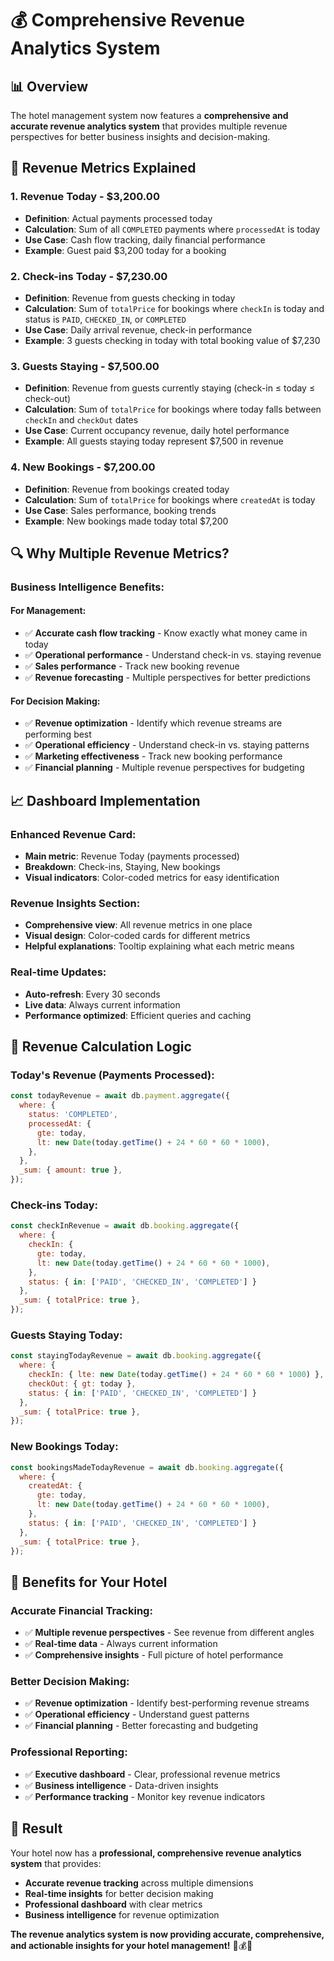 # 💰 Comprehensive Revenue Analytics System

## 📊 Overview

The hotel management system now features a **comprehensive and accurate revenue analytics system** that provides multiple revenue perspectives for better business insights and decision-making.

## 🎯 Revenue Metrics Explained

### **1. Revenue Today - $3,200.00**
- **Definition**: Actual payments processed today
- **Calculation**: Sum of all `COMPLETED` payments where `processedAt` is today
- **Use Case**: Cash flow tracking, daily financial performance
- **Example**: Guest paid $3,200 today for a booking

### **2. Check-ins Today - $7,230.00**
- **Definition**: Revenue from guests checking in today
- **Calculation**: Sum of `totalPrice` for bookings where `checkIn` is today and status is `PAID`, `CHECKED_IN`, or `COMPLETED`
- **Use Case**: Daily arrival revenue, check-in performance
- **Example**: 3 guests checking in today with total booking value of $7,230

### **3. Guests Staying - $7,500.00**
- **Definition**: Revenue from guests currently staying (check-in ≤ today ≤ check-out)
- **Calculation**: Sum of `totalPrice` for bookings where today falls between `checkIn` and `checkOut` dates
- **Use Case**: Current occupancy revenue, daily hotel performance
- **Example**: All guests staying today represent $7,500 in revenue

### **4. New Bookings - $7,200.00**
- **Definition**: Revenue from bookings created today
- **Calculation**: Sum of `totalPrice` for bookings where `createdAt` is today
- **Use Case**: Sales performance, booking trends
- **Example**: New bookings made today total $7,200

## 🔍 Why Multiple Revenue Metrics?

### **Business Intelligence Benefits:**

#### **For Management:**
- ✅ **Accurate cash flow tracking** - Know exactly what money came in today
- ✅ **Operational performance** - Understand check-in vs. staying revenue
- ✅ **Sales performance** - Track new booking revenue
- ✅ **Revenue forecasting** - Multiple perspectives for better predictions

#### **For Decision Making:**
- ✅ **Revenue optimization** - Identify which revenue streams are performing best
- ✅ **Operational efficiency** - Understand check-in vs. staying patterns
- ✅ **Marketing effectiveness** - Track new booking performance
- ✅ **Financial planning** - Multiple revenue perspectives for budgeting

## 📈 Dashboard Implementation

### **Enhanced Revenue Card:**
- **Main metric**: Revenue Today (payments processed)
- **Breakdown**: Check-ins, Staying, New bookings
- **Visual indicators**: Color-coded metrics for easy identification

### **Revenue Insights Section:**
- **Comprehensive view**: All revenue metrics in one place
- **Visual design**: Color-coded cards for different metrics
- **Helpful explanations**: Tooltip explaining what each metric means

### **Real-time Updates:**
- **Auto-refresh**: Every 30 seconds
- **Live data**: Always current information
- **Performance optimized**: Efficient queries and caching

## 🎯 Revenue Calculation Logic

### **Today's Revenue (Payments Processed):**
```javascript
const todayRevenue = await db.payment.aggregate({
  where: {
    status: 'COMPLETED',
    processedAt: {
      gte: today,
      lt: new Date(today.getTime() + 24 * 60 * 60 * 1000),
    },
  },
  _sum: { amount: true },
});
```

### **Check-ins Today:**
```javascript
const checkInRevenue = await db.booking.aggregate({
  where: {
    checkIn: {
      gte: today,
      lt: new Date(today.getTime() + 24 * 60 * 60 * 1000),
    },
    status: { in: ['PAID', 'CHECKED_IN', 'COMPLETED'] }
  },
  _sum: { totalPrice: true },
});
```

### **Guests Staying Today:**
```javascript
const stayingTodayRevenue = await db.booking.aggregate({
  where: {
    checkIn: { lte: new Date(today.getTime() + 24 * 60 * 60 * 1000) },
    checkOut: { gt: today },
    status: { in: ['PAID', 'CHECKED_IN', 'COMPLETED'] }
  },
  _sum: { totalPrice: true },
});
```

### **New Bookings Today:**
```javascript
const bookingsMadeTodayRevenue = await db.booking.aggregate({
  where: {
    createdAt: {
      gte: today,
      lt: new Date(today.getTime() + 24 * 60 * 60 * 1000),
    },
    status: { in: ['PAID', 'CHECKED_IN', 'COMPLETED'] }
  },
  _sum: { totalPrice: true },
});
```

## 🚀 Benefits for Your Hotel

### **Accurate Financial Tracking:**
- ✅ **Multiple revenue perspectives** - See revenue from different angles
- ✅ **Real-time data** - Always current information
- ✅ **Comprehensive insights** - Full picture of hotel performance

### **Better Decision Making:**
- ✅ **Revenue optimization** - Identify best-performing revenue streams
- ✅ **Operational efficiency** - Understand guest patterns
- ✅ **Financial planning** - Better forecasting and budgeting

### **Professional Reporting:**
- ✅ **Executive dashboard** - Clear, professional revenue metrics
- ✅ **Business intelligence** - Data-driven insights
- ✅ **Performance tracking** - Monitor key revenue indicators

## 🎉 Result

Your hotel now has a **professional, comprehensive revenue analytics system** that provides:

- **Accurate revenue tracking** across multiple dimensions
- **Real-time insights** for better decision making
- **Professional dashboard** with clear metrics
- **Business intelligence** for revenue optimization

**The revenue analytics system is now providing accurate, comprehensive, and actionable insights for your hotel management!** 🏨💰✨ 